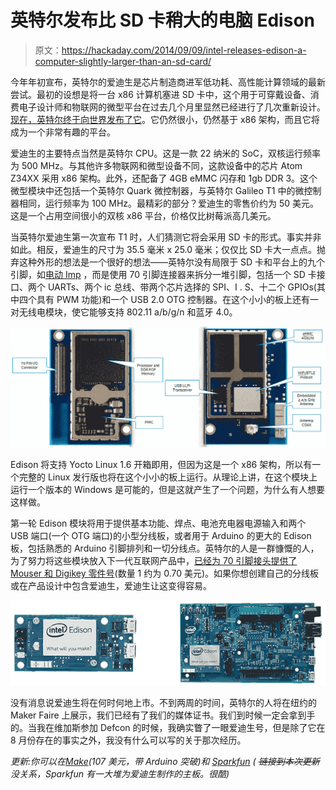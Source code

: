 # 英特尔发布比 SD 卡稍大的电脑 Edison

> 原文：<https://hackaday.com/2014/09/09/intel-releases-edison-a-computer-slightly-larger-than-an-sd-card/>

今年年初宣布，英特尔的爱迪生是芯片制造商进军低功耗、高性能计算领域的最新尝试。最初的设想是将一台 x86 计算机塞进 SD 卡中，这个用于可穿戴设备、消费电子设计师和物联网的微型平台在过去几个月里显然已经进行了几次重新设计。[现在，英特尔终于向世界发布了它](http://www.intel.com/content/www/us/en/do-it-yourself/edison.html)。它仍然很小，仍然基于 x86 架构，而且它将成为一个非常有趣的平台。

爱迪生的主要特点当然是英特尔 CPU。这是一款 22 纳米的 SoC，双核运行频率为 500 MHz。与其他许多物联网和微型设备不同，这款设备中的芯片 Atom Z34XX 采用 x86 架构。此外，还配备了 4GB eMMC 闪存和 1gb DDR 3。这个微型模块中还包括一个英特尔 Quark 微控制器，与英特尔 Galileo T1 中的微控制器相同，运行频率为 100 MHz。最精彩的部分？爱迪生的零售价约为 50 美元。这是一个占用空间很小的双核 x86 平台，价格仅比树莓派高几美元。

当英特尔爱迪生第一次宣布 T1 时，人们猜测它将会采用 SD 卡的形式。事实并非如此。相反，爱迪生的尺寸为 35.5 毫米 x 25.0 毫米；仅仅比 SD 卡大一点点。抛弃这种外形的想法是一个很好的想法——英特尔没有局限于 SD 卡和平台上的九个引脚，如[电动 Imp](http://hackaday.com/2012/09/04/hands-on-with-the-electric-imp/) ，而是使用 70 引脚连接器来拆分一堆引脚，包括一个 SD 卡接口、两个 UARTs、两个 ic 总线、带两个芯片选择的 SPI、I . S、十二个 GPIOs(其中四个具有 PWM 功能)和一个 USB 2.0 OTG 控制器。在这个小小的板上还有一对无线电模块，使它能够支持 802.11 a/b/g/n 和蓝牙 4.0。

![Edison](img/4faddb6276607d11624f07229358b587.png)

Edison 将支持 Yocto Linux 1.6 开箱即用，但因为这是一个 x86 架构，所以有一个完整的 Linux 发行版也将在这个小小的板上运行。从理论上讲，在这个模块上运行一个版本的 Windows 是可能的，但是这就产生了一个问题，为什么有人想要这样做。

第一轮 Edison 模块将用于提供基本功能、焊点、电池充电器电源输入和两个 USB 端口(一个 OTG 端口)的小型分线板，或者用于 Arduino 的更大的 Edison 板，包括熟悉的 Arduino 引脚排列和一切分线点。英特尔的人是一群慷慨的人，为了努力将这些模块放入下一代互联网产品中，[已经为 70 引脚接头提供了 Mouser 和 Digikey 零件号](https://communities.intel.com/docs/DOC-23161)(数量 1 约为 0.70 美元)。如果你想创建自己的分线板或在产品设计中包含爱迪生，爱迪生让这变得容易。

![edisonbreakout](img/0acfc71a980f4948defb975b97a20df4.png)

没有消息说爱迪生将在何时何地上市。不到两周的时间，英特尔的人将在纽约的 Maker Faire 上展示，我们已经有了我们的媒体证书。我们到时候一定会拿到手的。当我在维加斯参加 Defcon 的时候，我确实瞥了一眼爱迪生号，但是除了它在 8 月份存在的事实之外，我没有什么可以写的关于那次经历。

*更新:你可以在[Make](http://www.makershed.com/products/intel-edison-kit-for-arduino)(107 美元，带 Arduino 突破)和 [Sparkfun](https://www.sparkfun.com/products/13024) ( ~~链接到本次更新~~没关系，Sparkfun 有一大堆为爱迪生制作的主板。很酷)*
